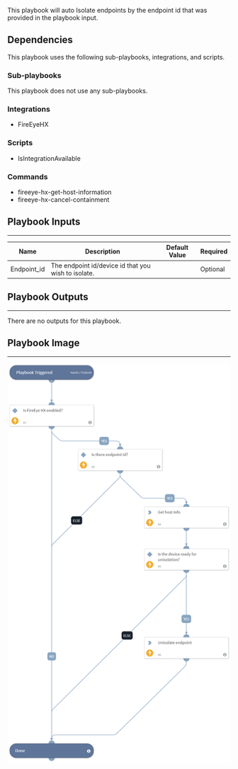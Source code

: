 This playbook will auto Isolate endpoints by the endpoint id that was provided in the playbook input.

## Dependencies
This playbook uses the following sub-playbooks, integrations, and scripts.

### Sub-playbooks
This playbook does not use any sub-playbooks.

### Integrations
* FireEyeHX

### Scripts
* IsIntegrationAvailable

### Commands
* fireeye-hx-get-host-information
* fireeye-hx-cancel-containment

## Playbook Inputs
---

| **Name** | **Description** | **Default Value** | **Required** |
| --- | --- | --- | --- |
| Endpoint_id | The endpoint id/device  id that  you wish to isolate. |  | Optional |

## Playbook Outputs
---
There are no outputs for this playbook.

## Playbook Image
---
![FireEye HX - Unisolate Endpoint](https://raw.githubusercontent.com/demisto/content/4966d5a5c9b80af03106f8da8dcd8512b3cb259e/Packs/FireEyeHX/doc_files/FireEye_HX_-_Unisolate_Endpoint.png)